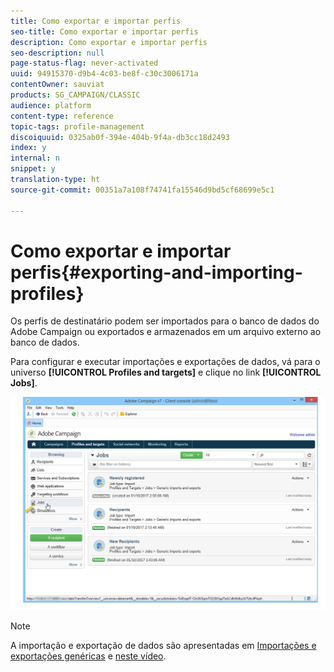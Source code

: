 ```yaml
---
title: Como exportar e importar perfis
seo-title: Como exportar e importar perfis
description: Como exportar e importar perfis
seo-description: null
page-status-flag: never-activated
uuid: 94915370-d9b4-4c03-be8f-c30c3006171a
contentOwner: sauviat
products: SG_CAMPAIGN/CLASSIC
audience: platform
content-type: reference
topic-tags: profile-management
discoiquuid: 0325ab0f-394e-404b-9f4a-db3cc18d2493
index: y
internal: n
snippet: y
translation-type: ht
source-git-commit: 00351a7a108f74741fa15546d9bd5cf68699e5c1

---
```



# Como exportar e importar perfis{#exporting-and-importing-profiles}

Os perfis de destinatário podem ser importados para o banco de dados do Adobe Campaign ou exportados e armazenados em um arquivo externo ao banco de dados.

Para configurar e executar importações e exportações de dados, vá para o universo **[!UICONTROL Profiles and targets]** e clique no link **[!UICONTROL Jobs]**.

![](assets/s_ncs_user_interface_import_link.png)

>[!NOTE]
>
>A importação e exportação de dados são apresentadas em [Importações e exportações genéricas](../../platform/using/generic-imports-and-exports.md) e [neste vídeo](https://docs.adobe.com/content/help/en/campaign-learn/campaign-classic-tutorials/getting-started/importing-profiles.html).

